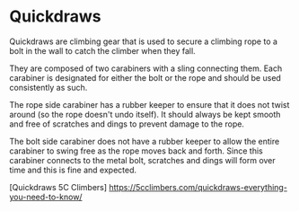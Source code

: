 # Quickdraws

Quickdraws are climbing gear that is used to secure a climbing rope to a bolt in the wall to catch the climber when they fall. 

They are composed of two carabiners with a sling connecting them. Each carabiner is designated for either the bolt or the rope and should be used consistently as such.

The rope side carabiner has a rubber keeper to ensure that it does not twist around (so the rope doesn't undo itself). It should always be kept smooth and free of scratches and dings to prevent damage to the rope.

The bolt side carabiner does not have a rubber keeper to allow the entire carabiner to swing free as the rope moves back and forth. Since this carabiner connects to the metal bolt, scratches and dings will form over time and this is fine and expected.

[Quickdraws 5C Climbers] https://5cclimbers.com/quickdraws-everything-you-need-to-know/